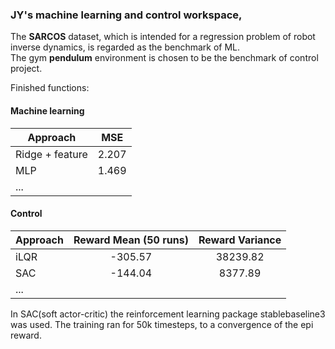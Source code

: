 ### JY's machine learning and control workspace, 
The **SARCOS** dataset, which is intended for a regression problem of robot inverse dynamics, is regarded as the benchmark of ML.  
The gym **pendulum** environment is chosen to be the benchmark of control project.
  
Finished functions:
#### Machine learning  
| Approach      | MSE           |
| ------------- |:-------------:|
| Ridge + feature      | 2.207 |
| MLP      | 1.469      |
| ... |       |
#### Control  
| Approach        | Reward Mean (50 runs) | Reward Variance|
| ------------- |:-------------:|:-------------:|
| iLQR      | -305.57 |   38239.82    |
| SAC | -144.04 | 8377.89 |
| ...| | |

In SAC(soft actor-critic) the reinforcement learning package stablebaseline3 was used. The training ran for 50k timesteps, to a convergence of the epi reward.
